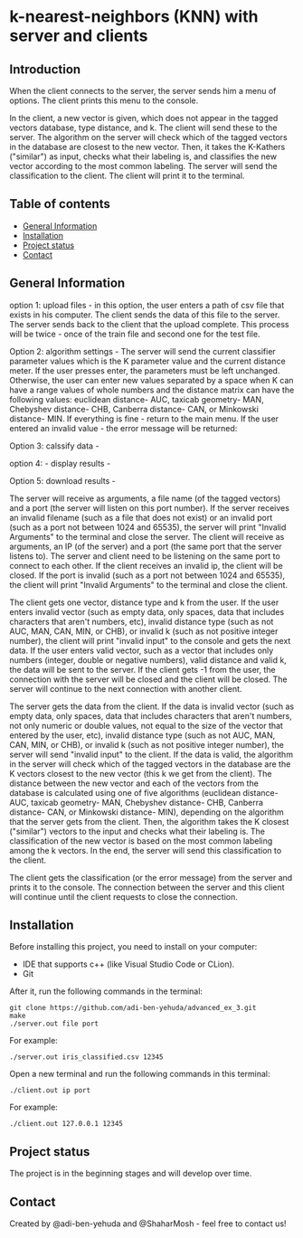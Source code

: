 # k-nearest-neighbors (KNN) with server and clients

## Introduction
When the client connects to the server, the server sends him a menu of options. The client prints this menu to the console.

In the client, a new vector is given, which does not appear in the tagged vectors database, type distance, and k. The client will send these to the server. The algorithm on the server will check which of the tagged vectors in the database are closest to the new vector.
Then, it takes the K-Kathers ("similar") as input, checks what their labeling is, and classifies the new vector according to the most common labeling. The server will send the classification to the client. The client will print it to the terminal.

## Table of contents
* [General Information](#general-information)
* [Installation](#installation)
* [Project status](#project-status)
* [Contact](#Contact)


## General Information

option 1: upload files - in this option, the user enters a path of csv file that exists in his computer. The client sends the data of this file to the server. The server sends back to the client that the upload complete. This process will be twice - once of the train file and second one for the test file.

Option 2: algorithm settings - The server will send the current classifier parameter values which is the K parameter value and the current distance meter. 
If the user presses enter, the parameters must be left unchanged. Otherwise, the user can enter new values separated by a space when K can have a range
values of whole numbers and the distance matrix can have the following values: euclidean distance- AUC, taxicab geometry- MAN, Chebyshev distance- CHB, Canberra distance- CAN, or Minkowski distance- MIN.
If everything is fine - return to the main menu. If the user entered an invalid value - the error message will be returned:

Option 3: calssify data - 

option 4: - display results - 

Option 5: download results - 

The server will receive as arguments, a file name (of the tagged vectors) and a port (the server will listen on this port number). If the server receives an invalid filename (such as a file that does not exist) or an invalid port (such as a port not between 1024 and 65535), the server will print "Invalid Arguments" to the terminal and close the server.
The client will receive as arguments, an IP (of the server) and a port (the same port that the server listens to). The server and client need to be listening on the same port to connect to each other. If the client receives an invalid ip, the client will be closed. If the port is invalid (such as a port not between 1024 and 65535), the client will print "Invalid Arguments" to the terminal and close the client.

The client gets one vector, distance type and k from the user. If the user enters invalid vector (such as empty data, only spaces, data that includes characters that aren't numbers, etc), invalid distance type (such as not AUC, MAN, CAN, MIN, or CHB), or invalid k (such as not positive integer number), the client will print "invalid input" to the console and gets the next data. 
If the user enters valid vector, such as a vector that includes only numbers (integer, double or negative numbers), valid distance and valid k, the data will be sent to the server.
If the client gets -1 from the user, the connection with the server will be closed and the client will be closed. The server will continue to the next connection with another client.

The server gets the data from the client. If the data is invalid vector (such as empty data, only spaces, data that includes characters that aren't numbers, not only numeric or double values, not equal to the size of the vector that entered by the user, etc), invalid distance type (such as not AUC, MAN, CAN, MIN, or CHB), or invalid k (such as not positive integer number), the server will send "invalid input" to the client.
If the data is valid, the algorithm in the server will check which of the tagged vectors in the database are the K vectors closest to the new vector (this k we get from the client). The distance between the new vector and each of the vectors from the database is calculated using one of five algorithms (euclidean distance- AUC, taxicab geometry- MAN, Chebyshev distance- CHB, Canberra distance- CAN, or Minkowski distance- MIN), depending on the algorithm that the server gets from the client.
Then, the algorithm takes the K closest ("similar") vectors to the input and checks what their labeling is. The classification of the new vector is based on the most common labeling among the k vectors. In the end, the server will send this classification to the client.

The client gets the classification (or the error message) from the server and prints it to the console.
The connection between the server and this client will continue until the client requests to close the connection.

## Installation
Before installing this project, you need to install on your computer:
* IDE that supports c++ (like Visual Studio Code or CLion).
* Git

After it, run the following commands in the terminal:

```
git clone https://github.com/adi-ben-yehuda/advanced_ex_3.git
make
./server.out file port
```
For example:
```
./server.out iris_classified.csv 12345
```
Open a new terminal and run the following commands in this terminal:

```
./client.out ip port
```
For example: 
```
./client.out 127.0.0.1 12345
```

## Project status 
The project is in the beginning stages and will develop over time.

## Contact
Created by @adi-ben-yehuda and @ShaharMosh - feel free to contact us!
